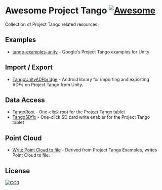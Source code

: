 # Awesome Project Tango [![Awesome](https://cdn.rawgit.com/sindresorhus/awesome/d7305f38d29fed78fa85652e3a63e154dd8e8829/media/badge.svg)](https://github.com/sindresorhus/awesome)
Collection of Project Tango related resources

## Examples
* [tango-examples-unity](https://github.com/googlesamples/tango-examples-unity) - Google's Project Tango examples for Unity

## Import / Export

* [TangoUnityADFbridge](https://github.com/chucknology/TangoUnityADFbridge) - Android library for importing and exporting ADFs on Project Tango from Unity.

## Data Access
* [TangoRoot](https://github.com/chucknology/TangoRoot) - One-click root for the Project Tango tablet
* [TangoSDfix](https://github.com/chucknology/TangoSDfix) - One-click SD card write enabler for the Project Tango tablet

## Point Cloud
* [Write Point Cloud to file](https://github.com/daryllstrauss/tangohttps://github.com/daryllstrauss/tang) - Derived from Project Tango Examples, writes Point Cloud to file.

## License

[![CC0](http://i.creativecommons.org/p/zero/1.0/88x31.png)](http://creativecommons.org/publicdomain/zero/1.0/)
